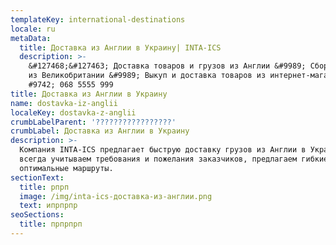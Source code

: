 ```yaml
---
templateKey: international-destinations
locale: ru
metaData:
  title: Доставка из Англии в Украину| INTA-ICS
  description: >-
    &#127468;&#127463; Доставка товаров и грузов из Англии &#9989; Сборные грузы
    из Великобритании &#9989; Выкуп и доставка товаров из интернет-магазинов
    #9742; 068 5555 999
title: Доставка из Англии в Украину
name: dostavka-iz-anglii
localeKey: dostavka-z-anglii
crumbLabelParent: '?????????????????'
crumbLabel: Доставка из Англии в Украину
description: >-
  Компания INTA-ICS предлагает быструю доставку грузов из Англии в Украину. Мы
  всегда учитываем требования и пожелания заказчиков, предлагаем гибкие тарифы и
  оптимальные маршруты.
sectionText:
  title: рпрп
  image: /img/inta-ics-доставка-из-англии.png
  text: ипрпрпр
seoSections:
  title: прпрпрп
---
```

